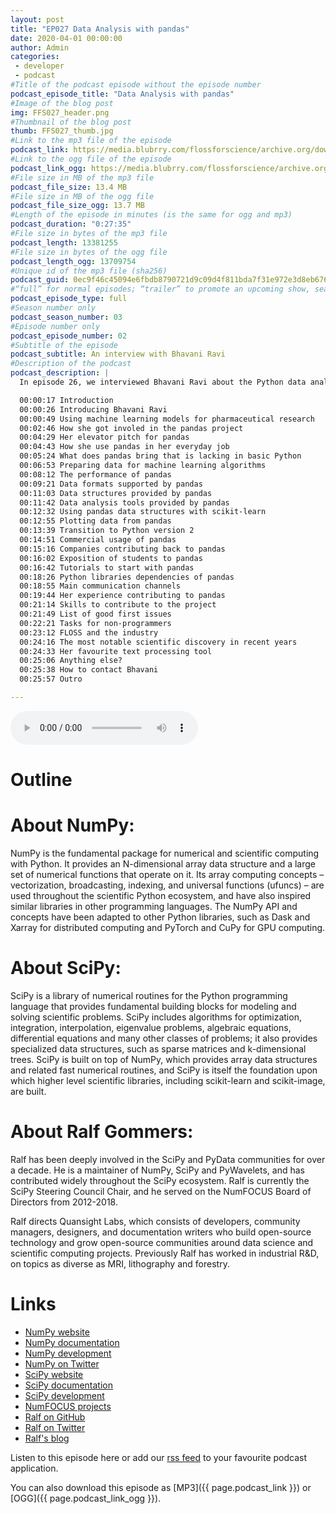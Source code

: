 ```yaml
---
layout: post
title: "EP027 Data Analysis with pandas"
date: 2020-04-01 00:00:00
author: Admin
categories: 
 - developer
 - podcast
#Title of the podcast episode without the episode number
podcast_episode_title: "Data Analysis with pandas"
#Image of the blog post
img: FFS027_header.png
#Thumbnail of the blog post
thumb: FFS027_thumb.jpg
#Link to the mp3 file of the episode
podcast_link: https://media.blubrry.com/flossforscience/archive.org/download/ffsep026pandas/FFS_EP026_pandas.mp3
#Link to the ogg file of the episode
podcast_link_ogg: https://media.blubrry.com/flossforscience/archive.org/download/ffsep026pandas/FFS_EP026_pandas.ogg
#File size in MB of the mp3 file
podcast_file_size: 13.4 MB
#File size in MB of the ogg file
podcast_file_size_ogg: 13.7 MB
#Length of the episode in minutes (is the same for ogg and mp3)
podcast_duration: "0:27:35"
#File size in bytes of the mp3 file
podcast_length: 13381255
#File size in bytes of the ogg file
podcast_length_ogg: 13709754
#Unique id of the mp3 file (sha256)
podcast_guid: 0ec9f46c45094e6fbdb8790721d9c09d4f811bda7f31e972e3d8eb6761168435
#“full” for normal episodes; “trailer” to promote an upcoming show, season, or episode; or “bonus” for extra content related to a show, season, or episode.
podcast_episode_type: full
#Season number only
podcast_season_number: 03
#Episode number only
podcast_episode_number: 02
#Subtitle of the episode 
podcast_subtitle: An interview with Bhavani Ravi
#Description of the podcast
podcast_description: |
  In episode 26, we interviewed Bhavani Ravi about the Python data analysis library pandas. After a brief introduction about her use of machine leaning models for pharmaceutical research, we talked extensively about pandas. She told us how much pandas is important for her everyday tasks and the strict quality standards of the project. We talked about the features provided by pandas and its compatibility with other Python libraries. We then discussed the importance of FLOSS in her industry and how they are contributing back to important projects. She share with us her experience as a first time contributor to pandas and how to find good first time issues for newcomers. We finished the interview with out usual quick questions.  

  00:00:17 Introduction
  00:00:26 Introducing Bhavani Ravi
  00:00:49 Using machine learning models for pharmaceutical research
  00:02:46 How she got involed in the pandas project
  00:04:29 Her elevator pitch for pandas
  00:04:43 How she use pandas in her everyday job
  00:05:24 What does pandas bring that is lacking in basic Python
  00:06:53 Preparing data for machine learning algorithms
  00:08:12 The performance of pandas
  00:09:21 Data formats supported by pandas
  00:11:03 Data structures provided by pandas
  00:11:42 Data analysis tools provided by pandas
  00:12:32 Using pandas data structures with scikit-learn
  00:12:55 Plotting data from pandas
  00:13:39 Transition to Python version 2
  00:14:51 Commercial usage of pandas
  00:15:16 Companies contributing back to pandas
  00:16:02 Exposition of students to pandas
  00:16:42 Tutorials to start with pandas
  00:18:26 Python libraries dependencies of pandas
  00:18:55 Main communication channels
  00:19:44 Her experience contributing to pandas
  00:21:14 Skills to contribute to the project
  00:21:49 List of good first issues
  00:22:21 Tasks for non-programmers
  00:23:12 FLOSS and the industry
  00:24:16 The most notable scientific discovery in recent years
  00:24:33 Her favourite text processing tool
  00:25:06 Anything else?
  00:25:38 How to contact Bhavani
  00:25:57 Outro

---
```


<audio controls>
  <source src="{{ page.podcast_link_ogg }}" type="audio/ogg">
  <source src="{{ page.podcast_link }}" type="audio/mpeg">
Your browser does not support the audio element.
</audio>

# Outline

# About NumPy:

NumPy is the fundamental package for numerical and scientific computing with Python. It provides an N-dimensional array data structure and a large set of numerical functions that operate on it. Its array computing concepts – vectorization, broadcasting, indexing, and universal functions (ufuncs) – are used throughout the scientific Python ecosystem, and have also inspired similar libraries in other programming languages. The NumPy API and concepts have been adapted to other Python libraries, such as Dask and Xarray for distributed computing and PyTorch and CuPy for GPU computing. 

# About SciPy:

SciPy is a library of numerical routines for the Python programming language that provides fundamental building blocks for modeling and solving scientific problems. SciPy includes algorithms for optimization, integration, interpolation, eigenvalue problems, algebraic equations, differential equations and many other classes of problems; it also provides specialized data structures, such as sparse matrices and k-dimensional trees. SciPy is built on top of NumPy, which provides array data structures and related fast numerical routines, and SciPy is itself the foundation upon which higher level scientific libraries, including scikit-learn and scikit-image, are built. 

# About Ralf Gommers:

Ralf has been deeply involved in the SciPy and PyData communities for over a decade. He is a maintainer of NumPy, SciPy and PyWavelets, and has contributed widely throughout the SciPy ecosystem. Ralf is currently the SciPy Steering Council Chair, and he served on the NumFOCUS Board of Directors from 2012-2018.

Ralf directs Quansight Labs, which consists of developers, community managers, designers, and documentation writers who build open-source technology and grow open-source communities around data science and scientific computing projects. Previously Ralf has worked in industrial R&D, on topics as diverse as MRI, lithography and forestry. 

# Links

- [NumPy website](https://www.numpy.org)
- [NumPy documentation](https://numpy.org/devdocs/)
- [NumPy development](https://github.com/numpy/numpy)
- [NumPy on Twitter](twitter.com/numpy_team)
- [SciPy website](https://www.scipy.org)
- [SciPy documentation](https://docs.scipy.org)
- [SciPy development](https://github.com/scipy/scipy)
- [NumFOCUS projects](https://numfocus.org/sponsored-projects)
- [Ralf on GitHub](github.com/rgommers/)
- [Ralf on Twitter](https://twitter.com/ralfgommers)
- [Ralf's blog](https://rgommers.github.io/)


Listen to this episode here or add our [rss feed](https://flossforscience.com/feed.xml) to your favourite podcast application. 

You can also download this episode as [MP3]({{ page.podcast_link }}) or [OGG]({{ page.podcast_link_ogg }}). 
